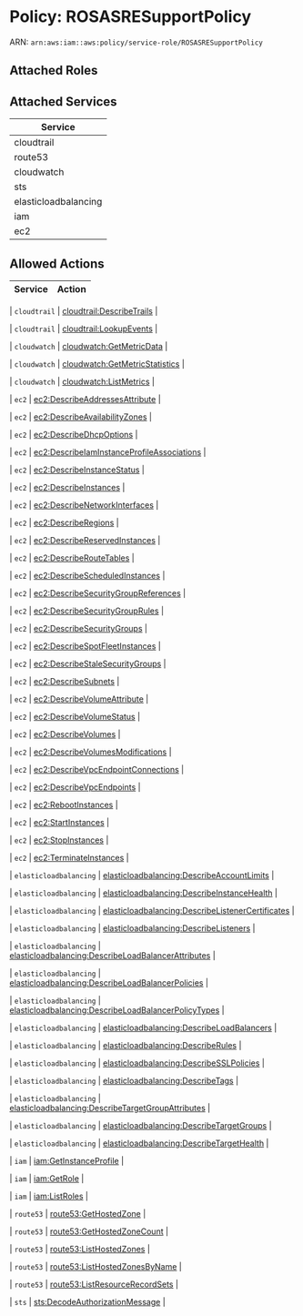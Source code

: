 # Policy: ROSASRESupportPolicy

ARN: `arn:aws:iam::aws:policy/service-role/ROSASRESupportPolicy`

## Attached Roles

## Attached Services

| Service |
|---------|
| cloudtrail |
| route53 |
| cloudwatch |
| sts |
| elasticloadbalancing |
| iam |
| ec2 |

## Allowed Actions

| Service | Action |
|:-------:|--------|

| `cloudtrail` | [cloudtrail:DescribeTrails](../actions.md#cloudtrail:describetrails) |

| `cloudtrail` | [cloudtrail:LookupEvents](../actions.md#cloudtrail:lookupevents) |

| `cloudwatch` | [cloudwatch:GetMetricData](../actions.md#cloudwatch:getmetricdata) |

| `cloudwatch` | [cloudwatch:GetMetricStatistics](../actions.md#cloudwatch:getmetricstatistics) |

| `cloudwatch` | [cloudwatch:ListMetrics](../actions.md#cloudwatch:listmetrics) |

| `ec2` | [ec2:DescribeAddressesAttribute](../actions.md#ec2:describeaddressesattribute) |

| `ec2` | [ec2:DescribeAvailabilityZones](../actions.md#ec2:describeavailabilityzones) |

| `ec2` | [ec2:DescribeDhcpOptions](../actions.md#ec2:describedhcpoptions) |

| `ec2` | [ec2:DescribeIamInstanceProfileAssociations](../actions.md#ec2:describeiaminstanceprofileassociations) |

| `ec2` | [ec2:DescribeInstanceStatus](../actions.md#ec2:describeinstancestatus) |

| `ec2` | [ec2:DescribeInstances](../actions.md#ec2:describeinstances) |

| `ec2` | [ec2:DescribeNetworkInterfaces](../actions.md#ec2:describenetworkinterfaces) |

| `ec2` | [ec2:DescribeRegions](../actions.md#ec2:describeregions) |

| `ec2` | [ec2:DescribeReservedInstances](../actions.md#ec2:describereservedinstances) |

| `ec2` | [ec2:DescribeRouteTables](../actions.md#ec2:describeroutetables) |

| `ec2` | [ec2:DescribeScheduledInstances](../actions.md#ec2:describescheduledinstances) |

| `ec2` | [ec2:DescribeSecurityGroupReferences](../actions.md#ec2:describesecuritygroupreferences) |

| `ec2` | [ec2:DescribeSecurityGroupRules](../actions.md#ec2:describesecuritygrouprules) |

| `ec2` | [ec2:DescribeSecurityGroups](../actions.md#ec2:describesecuritygroups) |

| `ec2` | [ec2:DescribeSpotFleetInstances](../actions.md#ec2:describespotfleetinstances) |

| `ec2` | [ec2:DescribeStaleSecurityGroups](../actions.md#ec2:describestalesecuritygroups) |

| `ec2` | [ec2:DescribeSubnets](../actions.md#ec2:describesubnets) |

| `ec2` | [ec2:DescribeVolumeAttribute](../actions.md#ec2:describevolumeattribute) |

| `ec2` | [ec2:DescribeVolumeStatus](../actions.md#ec2:describevolumestatus) |

| `ec2` | [ec2:DescribeVolumes](../actions.md#ec2:describevolumes) |

| `ec2` | [ec2:DescribeVolumesModifications](../actions.md#ec2:describevolumesmodifications) |

| `ec2` | [ec2:DescribeVpcEndpointConnections](../actions.md#ec2:describevpcendpointconnections) |

| `ec2` | [ec2:DescribeVpcEndpoints](../actions.md#ec2:describevpcendpoints) |

| `ec2` | [ec2:RebootInstances](../actions.md#ec2:rebootinstances) |

| `ec2` | [ec2:StartInstances](../actions.md#ec2:startinstances) |

| `ec2` | [ec2:StopInstances](../actions.md#ec2:stopinstances) |

| `ec2` | [ec2:TerminateInstances](../actions.md#ec2:terminateinstances) |

| `elasticloadbalancing` | [elasticloadbalancing:DescribeAccountLimits](../actions.md#elasticloadbalancing:describeaccountlimits) |

| `elasticloadbalancing` | [elasticloadbalancing:DescribeInstanceHealth](../actions.md#elasticloadbalancing:describeinstancehealth) |

| `elasticloadbalancing` | [elasticloadbalancing:DescribeListenerCertificates](../actions.md#elasticloadbalancing:describelistenercertificates) |

| `elasticloadbalancing` | [elasticloadbalancing:DescribeListeners](../actions.md#elasticloadbalancing:describelisteners) |

| `elasticloadbalancing` | [elasticloadbalancing:DescribeLoadBalancerAttributes](../actions.md#elasticloadbalancing:describeloadbalancerattributes) |

| `elasticloadbalancing` | [elasticloadbalancing:DescribeLoadBalancerPolicies](../actions.md#elasticloadbalancing:describeloadbalancerpolicies) |

| `elasticloadbalancing` | [elasticloadbalancing:DescribeLoadBalancerPolicyTypes](../actions.md#elasticloadbalancing:describeloadbalancerpolicytypes) |

| `elasticloadbalancing` | [elasticloadbalancing:DescribeLoadBalancers](../actions.md#elasticloadbalancing:describeloadbalancers) |

| `elasticloadbalancing` | [elasticloadbalancing:DescribeRules](../actions.md#elasticloadbalancing:describerules) |

| `elasticloadbalancing` | [elasticloadbalancing:DescribeSSLPolicies](../actions.md#elasticloadbalancing:describesslpolicies) |

| `elasticloadbalancing` | [elasticloadbalancing:DescribeTags](../actions.md#elasticloadbalancing:describetags) |

| `elasticloadbalancing` | [elasticloadbalancing:DescribeTargetGroupAttributes](../actions.md#elasticloadbalancing:describetargetgroupattributes) |

| `elasticloadbalancing` | [elasticloadbalancing:DescribeTargetGroups](../actions.md#elasticloadbalancing:describetargetgroups) |

| `elasticloadbalancing` | [elasticloadbalancing:DescribeTargetHealth](../actions.md#elasticloadbalancing:describetargethealth) |

| `iam` | [iam:GetInstanceProfile](../actions.md#iam:getinstanceprofile) |

| `iam` | [iam:GetRole](../actions.md#iam:getrole) |

| `iam` | [iam:ListRoles](../actions.md#iam:listroles) |

| `route53` | [route53:GetHostedZone](../actions.md#route53:gethostedzone) |

| `route53` | [route53:GetHostedZoneCount](../actions.md#route53:gethostedzonecount) |

| `route53` | [route53:ListHostedZones](../actions.md#route53:listhostedzones) |

| `route53` | [route53:ListHostedZonesByName](../actions.md#route53:listhostedzonesbyname) |

| `route53` | [route53:ListResourceRecordSets](../actions.md#route53:listresourcerecordsets) |

| `sts` | [sts:DecodeAuthorizationMessage](../actions.md#sts:decodeauthorizationmessage) |
